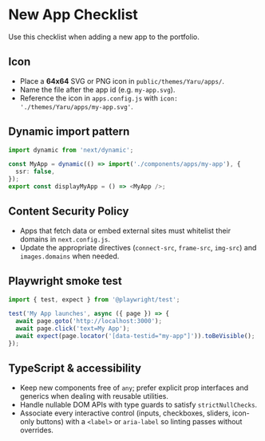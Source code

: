 # New App Checklist

Use this checklist when adding a new app to the portfolio.

## Icon

- Place a **64x64** SVG or PNG icon in `public/themes/Yaru/apps/`.
- Name the file after the app id (e.g. `my-app.svg`).
- Reference the icon in `apps.config.js` with `icon: './themes/Yaru/apps/my-app.svg'`.

## Dynamic import pattern

```ts
import dynamic from 'next/dynamic';

const MyApp = dynamic(() => import('./components/apps/my-app'), {
  ssr: false,
});
export const displayMyApp = () => <MyApp />;
```

## Content Security Policy

- Apps that fetch data or embed external sites must whitelist their domains in `next.config.js`.
- Update the appropriate directives (`connect-src`, `frame-src`, `img-src`) and `images.domains` when needed.

## Playwright smoke test

```ts
import { test, expect } from '@playwright/test';

test('My App launches', async ({ page }) => {
  await page.goto('http://localhost:3000');
  await page.click('text=My App');
  await expect(page.locator('[data-testid="my-app"]')).toBeVisible();
});
```

## TypeScript & accessibility

- Keep new components free of `any`; prefer explicit prop interfaces and generics when dealing with reusable utilities.
- Handle nullable DOM APIs with type guards to satisfy `strictNullChecks`.
- Associate every interactive control (inputs, checkboxes, sliders, icon-only buttons) with a `<label>` or `aria-label` so linting passes without overrides.
